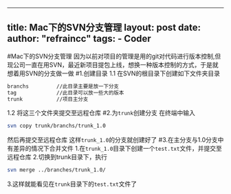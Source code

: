 
---
title: Mac下的SVN分支管理
layout: post
date:  
author: "refraincc"
tags:
	- Coder
---

#Mac下的SVN分支管理
因为以前对项目的管理是用的git对代码进行版本控制,但现公司一直在用SVN，最近新项目提包上线，想换一种版本控制的方式，于是就想着用SVN的分支做一做
#1.创建目录
1.1	在SVN的根目录下创建如下文件夹目录
```bash
branchs 		//此目录主要是放一下分支
tag				//此目录可以放一些大的版本
trunk			//项目主分支
```
1.2	将这三个文件夹提交至远程仓库
#2.为`trunk`创建分支
在终端中输入
```bash
svn copy trunk/branchs/trunk_1.0
```
然后再提交至远程仓库
这样`trunk_1.0`的分支就创建好了
#3.在主分支与1.0分支中有差异的情况下合并文件
1.在`trunk_1.0`目录下创建一个`test.txt`文件，并提交至远程仓库
2.切换到trunk目录下，执行
```bash
svn merge ../branches/trunk_1.0/
```
3.这样就能看见在`trunk`目录下的`test.txt`文件了

